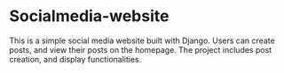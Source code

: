 # Socialmedia-website
This is a simple social media website built with Django. Users can create posts, and view their posts on the homepage. The project includes post creation, and display functionalities.
